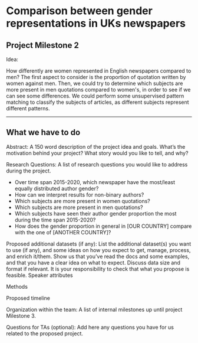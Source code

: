 # Comparison between gender representations in UKs newspapers 
## Project Milestone 2
Idea:

How differently are women represented in English newspapers compared to men? The first aspect to consider is the proportion of quotation written by women against men. Then, we could try to determine which subjects are more present in men quotations compared to women's, in order to see if we can see some differences. We could perform some unsupervised pattern matching to classify the subjects of articles, as different subjects represent different patterns. 

---------------------------------------------------------------------------------------------------------------------------

## What we have to do
Abstract: A 150 word description of the project idea and goals. What’s the motivation behind your project? What story would you like to tell, and why?

Research Questions: A list of research questions you would like to address during the project.
- Over time span 2015-2020, which newspaper have the most/least equally distributed author gender?
- How can we interpret results for non-binary authors?
- Which subjects are more present in women quotations?
- Which subjects are more present in men quotations?
- Which subjects have seen their author gender proportion the most during the time span 2015-2020?
- How does the gender proportion in general in [OUR COUNTRY] compare with the one of [ANOTHER COUNTRY]?

Proposed additional datasets (if any): List the additional dataset(s) you want to use (if any), and some ideas on how you expect to get, manage, process, and enrich it/them. Show us that you’ve read the docs and some examples, and that you have a clear idea on what to expect. Discuss data size and format if relevant. It is your responsibility to check that what you propose is feasible.
Speaker attributes

Methods

Proposed timeline

Organization within the team: A list of internal milestones up until project Milestone 3.

Questions for TAs (optional): Add here any questions you have for us related to the proposed project.
